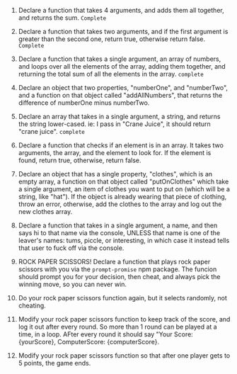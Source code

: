 1. Declare a function that takes 4 arguments, and adds them all together, and returns the sum.
`Complete`

2. Declare a function that takes two arguments, and if the first argument is greater than the second one, return true, otherwise return false.
`Complete`

3. Declare a function that takes a single argument, an array of numbers, and loops over all the elements of the array, adding them together, and returning the total sum of all the elements in the array.
`complete`

4. Declare an object that two properties, "numberOne", and "numberTwo", and a function on that object called "addAllNumbers", that returns the difference of numberOne minus numberTwo.

5. Declare an array that takes in a single argument, a string, and returns the string lower-cased. ie: I pass in "Crane Juice", it should return "crane juice".
`complete`

6. Declare a function that checks if an element is in an array. It takes two arguments, the array, and the element to look for. If the element is found, return true, otherwise, return false.

7. Declare an object that has a single property, "clothes", which is an empty array, a function on that object called "putOnClothes" which take a single argument, an item of clothes you want to put on (which will be a string, like "hat"). If the object is already wearing that piece of clothing, throw an error, otherwise, add the clothes to the array and log out the new clothes array.

8. Declare a function that takes in a single argument, a name, and then says hi to that name via the console, UNLESS that name is one of the leaver's names: tums, piccle, or interesting, in which case it instead tells that user to fuck off via the console.

9. ROCK PAPER SCISSORS! Declare a function that plays rock paper scissors with you via the `prompt-promise` npm package. The funcion should prompt you for your decision, then cheat, and always pick the winning move, so you can never win.

10. Do your rock paper scissors function again, but it selects randomly, not cheating.

11. Modify your rock paper scissors function to keep track of the score, and log it out after every round. So more than 1 round can be played at a time, in a loop. AFter every round it should say "Your Score: {yourScore}, ComputerScore: {computerScore}.

12. Modify your rock paper scissors function so that after one player gets to 5 points, the game ends.
